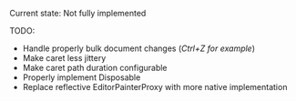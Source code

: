 Current state: Not fully implemented

TODO:
- Handle properly bulk document changes (*Ctrl+Z for example*)
- Make caret less jittery
- Make caret path duration configurable
- Properly implement Disposable
- Replace reflective EditorPainterProxy with more native implementation
